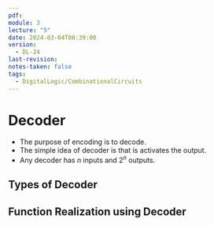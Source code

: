 ```yaml
---
pdf: 
module: 3
lecture: "5"
date: 2024-03-04T08:39:00
version:
  - DL-24
last-revision: 
notes-taken: false
tags:
  - DigitalLogic/CombinationalCircuits
---
```

# Decoder

- The purpose of encoding is to decode.
- The simple idea of decoder is that is activates the output.
- Any decoder has $n$ inputs and $2^n$ outputs.

## Types of Decoder


## Function Realization using Decoder



